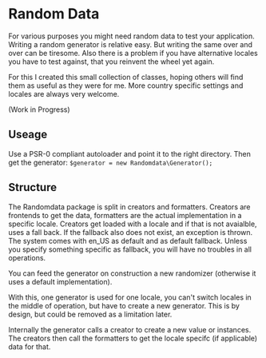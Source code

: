 Random Data
===========

For various purposes you might need random data to test your application. Writing a random generator is relative easy. But writing the same over and over can be tiresome. Also there is a problem if you have alternative locales you have to test against, that you reinvent the wheel yet again.

For this I created this small collection of classes, hoping others will find them as useful as they were for me. More country specific settings and locales are always very welcome.

(Work in Progress)

Useage
------

Use a PSR-0 compliant autoloader and point it to the right directory. Then get the generator: `$generator = new Randomdata\Generator();`

Structure
---------
The Randomdata package is split in creators and formatters. Creators are frontends to get the data, formatters are the actual implementation in a specific locale. Creators get loaded with a locale and if that is not avaialble, uses a fall back. If the fallback also does not exist, an exception is thrown. The system comes with en_US as default and as default fallback. Unless you specify something specific as fallback, you will have no troubles in all operations.

You can feed the generator on construction a new randomizer (otherwise it uses a default implementation).

With this, one generator is used for one locale, you can't switch locales in the middle of operation, but have to create a new generator. This is by design, but could be removed as a limitation later.

Internally the generator calls a creator to create a new value or instances. The creators then call the formatters to get the locale specifc (if applicable) data for that.